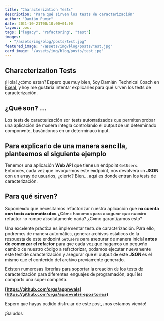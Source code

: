 ```yaml
---
title: "Characterization Tests"
description: "Para qué sirven los tests de caracterización"
author: "Damián Pumar"
date: 2021-10-21T00:10:00+01:00
layout: post
tags: ["legacy", "refactoring", "test"]
images:
  - "/assets/img/blog/posts/test.jpg"
featured_image: "/assets/img/blog/posts/test.jpg"
card_image: "/assets/img/blog/posts/test.jpg"
---
```


## Characterization Tests

¡Hola! ¿cómo estan? Espero que muy bien, Soy Damián, Technical Coach en [Exeal](https://www.exeal.com/), y hoy me gustaría intentar explicarles para qué sirven los tests de caracterización.

## ¿Qué son? ...

Los tests de caracterización son tests automatizados que permiten probar una aplicación de manera íntegra controlando el output de un determinado componente, basándonos en un determinado input.

## Para explicarlo de una manera sencilla, planteemos el siguiente ejemplo

Tenemos una aplicación **Web API** que tiene un endpoint `GetUsers`. Entonces, cada vez que invoquemos este endpoint, nos devolverá un **JSON** con un array de usuarios, ¿cierto? Bien... aquí es donde entran los tests de caracterización.

## Para qué sirven?

Suponiendo que necesitamos refactorizar nuestra aplicación que **no cuenta con tests automatizados** ¿Cómo hacemos para asegurar que nuestro refactor no rompe absolutamente nada? ¿Cómo garantizamos esto?

Una excelente práctica es implementar tests de caracterización. Para ello, podremos de manera automática, generar archivos estáticos de la respuesta de este endpoint `GetUsers` para asegurar de manera inicial **antes de comenzar el refactor** para que cada vez que hagamos un pequeño cambio de nuestro código a refactorizar, podamos ejecutar nuevamente este test de caracterización y asegurar que el output de este **JSON** es el mismo que el contenido del archivo previamente generado.

Existen numerosas librerías para soportar la creación de los tests de caracterización para diferentes lenguajes de programación, aquí les comparto una súper completa.

**[https://github.com/orgs/approvals](https://github.com/orgs/approvals/repositories)**

Espero que hayas podido disfrutar de este post, ¡nos estamos viendo!

¡Saludos!
